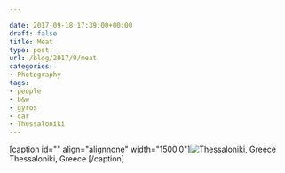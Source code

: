 ```yaml
---

date: 2017-09-18 17:39:00+00:00
draft: false
title: Meat
type: post
url: /blog/2017/9/meat
categories:
- Photography
tags:
- people
- b&w
- gyros
- car
- Thessaloniki
---
```


[caption id="" align="alignnone" width="1500.0"]![ Thessaloniki, Greece ](/images/2017-09-18-20179meat/image-asset.jpeg)
 Thessaloniki, Greece [/caption]
